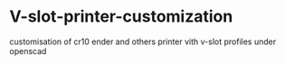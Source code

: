 # V-slot-printer-customization
customisation of cr10 ender and others printer vith v-slot profiles
under openscad
